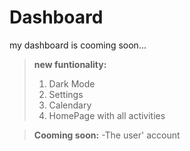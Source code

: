 # Dashboard
my dashboard is cooming soon...

>**new funtionality:** 
>1. Dark Mode
>2. Settings
>3. Calendary
>4. HomePage with all activities

>**Cooming soon:**
>-The user' account
